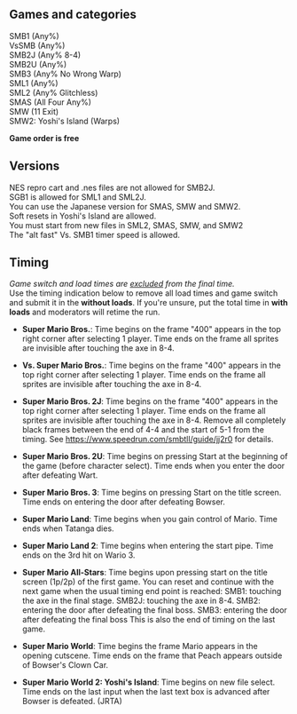 ## Games and categories

SMB1 (Any%)  
VsSMB (Any%)  
SMB2J (Any% 8-4)  
SMB2U (Any%)  
SMB3 (Any% No Wrong Warp)  
SML1 (Any%)  
SML2 (Any% Glitchless)  
SMAS (All Four Any%)  
SMW (11 Exit)  
SMW2: Yoshi's Island (Warps)  

**Game order is free**

## Versions

NES repro cart and .nes files are not allowed for SMB2J.  
SGB1 is allowed for SML1 and SML2J.  
You can use the Japanese version for SMAS, SMW and SMW2.  
Soft resets in Yoshi's Island are allowed.  
You must start from new files in SML2, SMAS, SMW, and SMW2  
The "alt fast" Vs. SMB1 timer speed is allowed.  

## Timing

*Game switch and load times are <ins>excluded</ins> from the final time.*  
Use the timing indication below to remove all load times and game switch and submit it in the **without loads**. If you're unsure, put the total time in **with loads** and moderators will retime the run.

- **Super Mario Bros.**: Time begins on the frame "400" appears in the top right corner after selecting 1 player. Time ends on the frame all sprites are invisible after touching the axe in 8-4.

- **Vs. Super Mario Bros.**: Time begins on the frame "400" appears in the top right corner after selecting 1 player. Time ends on the frame all sprites are invisible after touching the axe in 8-4.
- **Super Mario Bros. 2J**: Time begins on the frame "400" appears in the top right corner after selecting 1 player. Time ends on the frame all sprites are invisible after touching the axe in 8-4. Remove all completely black frames between the end of 4-4 and the start of 5-1 from the timing. See https://www.speedrun.com/smbtll/guide/jj2r0 for details.
- **Super Mario Bros. 2U**: Time begins on pressing Start at the beginning of the game (before character select). Time ends when you enter the door after defeating Wart.
- **Super Mario Bros. 3**: Time begins on pressing Start on the title screen. Time ends on entering the door after defeating Bowser.
- **Super Mario Land**: Time begins when you gain control of Mario. Time ends when Tatanga dies.
- **Super Mario Land 2**: Time begins when entering the start pipe. Time ends on the 3rd hit on Wario 3.
- **Super Mario All-Stars**: Time begins upon pressing start on the title screen (1p/2p) of the first game. You can reset and continue with the next game when the usual timing end point is reached: SMB1: touching the axe in the final stage. SMB2J: touching the axe in 8-4. SMB2: entering the door after defeating the final boss. SMB3: entering the door after defeating the final boss This is also the end of timing on the last game.
- **Super Mario World**: Time begins the frame Mario appears in the opening cutscene. Time ends on the frame that Peach appears outside of Bowser's Clown Car.
- **Super Mario World 2: Yoshi's Island**: Time begins on new file select. Time ends on the last input when the last text box is advanced after Bowser is defeated. (JRTA)